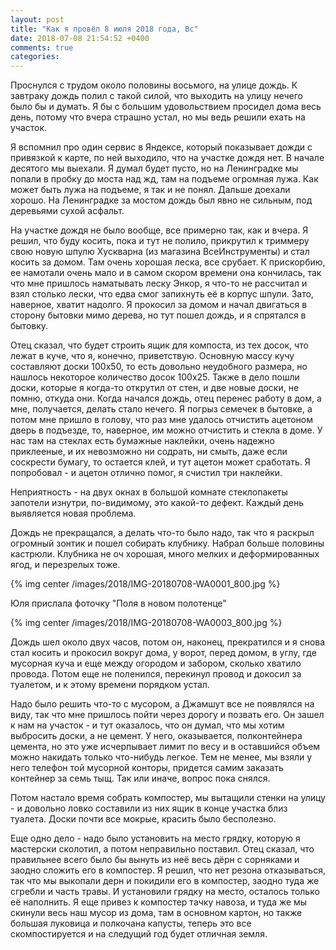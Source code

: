 ```yaml
---
layout: post
title: "Как я провёл 8 июля 2018 года, Вс"
date: 2018-07-08 21:54:52 +0400
comments: true
categories: 
---
```

Проснулся с трудом около половины восьмого, на улице дождь. К завтраку дождь полил с такой силой, что выходить на улицу нечего было бы и думать. Я бы с большим удовольствием просидел дома весь день, потому что вчера страшно устал, но мы ведь решили ехать на участок.

Я вспомнил про один сервис в Яндексе, который показывает дожди с привязкой к карте, по ней выходило, что на участке дождя нет. В начале десятого мы выехали. Я думал будет пусто, но на Ленинградке мы попали в пробку до моста над жд, там на подъеме огромная лужа. Как может быть лужа на подъеме, я так и не понял. Дальше доехали хорошо. На Ленинградке за мостом дождь был явно не сильным, под деревьями сухой асфальт.

На участке дождя не было вообще, все примерно так, как и вчера. Я решил, что буду косить, пока и тут не полило, прикрутил к триммеру свою новую шпулю Хускварна (из магазина ВсеИнструменты) и стал косить за домом. Там очень хорошая леска, все срубает. К прискорбию, ее намотали очень мало и в самом скором времени она кончилась, так что мне пришлось наматывать леску Энкор, я что-то не рассчитал и взял столько лески, что едва смог запихнуть её в корпус шпули. Зато, наверное, хватит надолго. Я прокосил за домом и начал двигаться в сторону бытовки мимо дерева, но тут пошел дождь, и я спрятался в бытовку.

Отец сказал, что будет строить ящик для компоста, из тех досок, что лежат в куче, что я, конечно, приветствую. Основную массу кучу составляют доски 100х50, то есть довольно неудобного размера, но нашлось некоторое количество досок 100х25. Также в дело пошли доски, которые я когда-то открутил от стен, и две новые доски, не помню, откуда они. Когда начался дождь, отец перенес работу в дом, а мне, получается, делать стало нечего. Я погрыз семечек в бытовке, а потом мне пришло в голову, что раз мне удалось отчистить ацетоном дверь в подъезде, то, наверное, им можно отчистить и стекла в доме. У нас там на стеклах есть бумажные наклейки, очень надежно приклееные, и их невозможно ни содрать, ни смыть, даже если соскрести бумагу, то остается клей, и тут ацетон может сработать. Я попробовал - и ацетон отлично помог, я счистил три наклейки.

Неприятность - на двух окнах в большой комнате стеклопакеты запотели изнутри, по-видимому, это какой-то дефект. Каждый день выявляется новая проблема.

Дождь не прекращался, а делать что-то было надо, так что я раскрыл огромный зонтик и пошел собирать клубнику. Набрал больше половины кастрюли. Клубника не оч хорошая, много мелких и деформированных ягод, и перезрелых тоже.

{% img center /images/2018/IMG-20180708-WA0001_800.jpg %}

Юля прислала фоточку "Поля в новом полотенце"

{% img center /images/2018/IMG-20180708-WA0003_800.jpg %}

Дождь шел около двух часов, потом он, наконец, прекратился и я снова стал косить и прокосил вокруг дома, у ворот, перед домом, в углу, где мусорная куча и еще между огородом и забором, сколько хватило провода. Потом еще не поленился, перекинул провод и докосил за туалетом, и к этому времени порядком устал.

Надо было решить что-то с мусором, а Джамшут все не появлялся на виду, так что мне пришлось пойти через дорогу и позвать его. Он зашел к нам на участок - и тут оказалось, что он думал, что мы хотим выбросить доски, а не цемент. У него, оказывается, полконтейнера цемента, но это уже исчерпывает лимит по весу и в оставшийся объем можно накидать только что-нибудь легкое. Тем не менее, мы взяли у него телефон той мусорной конторы, придется самим заказать контейнер за семь тыщ. Так или иначе, вопрос пока снялся.

Потом настало время собрать компостер, мы вытащили стенки на улицу - и довольно ловко составили из них ящик в конце участка близ туалета. Доски почти все мокрые, красить было бесполезно.

Еще одно дело - надо было установить на место грядку, которую я мастерски сколотил, а потом неправильно поставил. Отец сказал, что правильнее всего было бы вынуть из неё весь дёрн с сорняками и заодно сложить его в компостер. Я решил, что нет резона отказываться, так что мы выкопали дерн и покидили его в компостер, заодно туда же сгребли и часть травы. И установили грядку на место, осталось только её наполнить. Я еще привез к компостер тачку навоза, и туда же мы скинули весь наш мусор из дома, там в основном картон, но также большая луковица и полкочана капусты, теперь это все скомпостируется и на следущий год будет отличная земля.